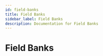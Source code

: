 ```yaml
---
id: field-banks
title: Field Banks
sidebar_label: Field Banks
description: Documentation for Field Banks
---
```


# Field Banks
